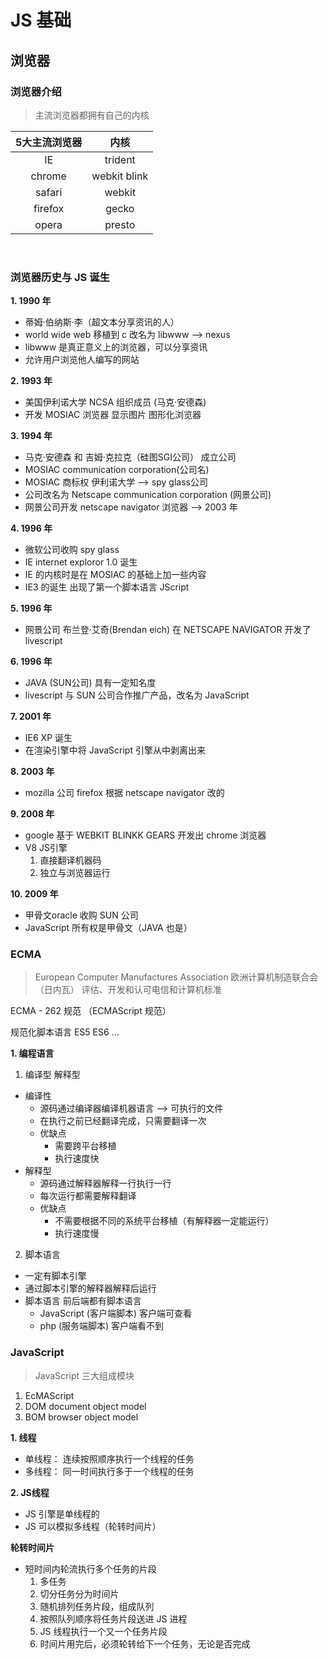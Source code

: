 # JS 基础

## 浏览器
### 浏览器介绍
> 主流浏览器都拥有自己的内核

   

| 5大主流浏览器 |      内核      |
| :-----: | :----------: |
|   IE    |   trident    |
| chrome  | webkit blink |
| safari  |    webkit    |
| firefox |    gecko     |
|  opera  |    presto    |

​       

### 浏览器历史与 JS 诞生

**1. 1990 年**
  - 蒂姆·伯纳斯·李（超文本分享资讯的人）
  - world wide web  移植到 c 改名为 libwww ——> nexus
  - libwww 是真正意义上的浏览器，可以分享资讯
  - 允许用户浏览他人编写的网站

**2. 1993 年**
  - 美国伊利诺大学 NCSA 组织成员 (马克·安德森)
  - 开发 MOSIAC 浏览器 显示图片 图形化浏览器

**3. 1994 年**
  - 马克·安德森 和 吉姆·克拉克（硅图SGI公司） 成立公司
  - MOSIAC communication corporation(公司名)
  - MOSIAC 商标权 伊利诺大学 ——> spy glass公司
  - 公司改名为 Netscape communication corporation (网景公司)
  - 网景公司开发 netscape navigator 浏览器 ——> 2003 年

**4. 1996 年**
  - 微软公司收购 spy glass
  - IE internet exploror 1.0 诞生
  - IE 的内核时是在 MOSIAC 的基础上加一些内容
  - IE3 的诞生 出现了第一个脚本语言 JScript

**5. 1996 年**
  - 网景公司 布兰登·艾奇(Brendan eich) 在 NETSCAPE NAVIGATOR 开发了 livescript

**6. 1996 年**
  - JAVA (SUN公司) 具有一定知名度
  - livescript 与 SUN 公司合作推广产品，改名为 JavaScript

**7. 2001 年**
  - IE6 XP 诞生
  - 在渲染引擎中将 JavaScript 引擎从中剥离出来

**8. 2003 年**
  - mozilla 公司 firefox 根据 netscape navigator 改的

**9. 2008 年**
  - google 基于 WEBKIT BLINKK GEARS 开发出 chrome 浏览器
  - V8 JS引擎
    1. 直接翻译机器码
    2. 独立与浏览器运行

**10. 2009 年**
  - 甲骨文oracle 收购 SUN 公司
  - JavaScript 所有权是甲骨文（JAVA 也是）


### ECMA
> European Computer Manufactures Association 欧洲计算机制造联合会（日内瓦）
> 评估、开发和认可电信和计算机标准

ECMA - 262 规范 （ECMAScript 规范）

规范化脚本语言 ES5 ES6 ...

**1. 编程语言**
1. 编译型 解释型
- 编译性
  - 源码通过编译器编译机器语言 ——> 可执行的文件
  - 在执行之前已经翻译完成，只需要翻译一次
  - 优缺点
    - 需要跨平台移植
    - 执行速度快
- 解释型
  - 源码通过解释器解释一行执行一行
  - 每次运行都需要解释翻译
  - 优缺点
    - 不需要根据不同的系统平台移植（有解释器一定能运行）
    - 执行速度慢

2. 脚本语言
  - 一定有脚本引擎
  - 通过脚本引擎的解释器解释后运行
  - 脚本语言 前后端都有脚本语言
    - JavaScript (客户端脚本)  客户端可查看
    - php (服务端脚本)  客户端看不到


### JavaScript
> JavaScript 三大组成模块
1. EcMAScript
2. DOM document object model
3. BOM browser object model

**1. 线程**
 - 单线程： 连续按照顺序执行一个线程的任务
 - 多线程： 同一时间执行多于一个线程的任务

**2. JS线程**
  - JS 引擎是单线程的
  - JS 可以模拟多线程（轮转时间片）

**轮转时间片**
  - 短时间内轮流执行多个任务的片段
    1. 多任务
    2. 切分任务分为时间片
    3. 随机排列任务片段，组成队列
    4. 按照队列顺序将任务片段送进 JS 进程
    5. JS 线程执行一个又一个任务片段
    6. 时间片用完后，必须轮转给下一个任务，无论是否完成













